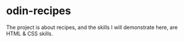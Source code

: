 # odin-recipes
The project is about recipes, and the skills I will demonstrate here, are HTML & CSS skills.